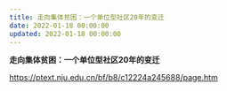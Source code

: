 ```yaml
---
title: 走向集体贫困：一个单位型社区20年的变迁
date: 2022-01-18 00:00:00
updated: 2022-01-18 00:00:00
---
```


**走向集体贫困：一个单位型社区20年的变迁**

https://ptext.nju.edu.cn/bf/b8/c12224a245688/page.htm
